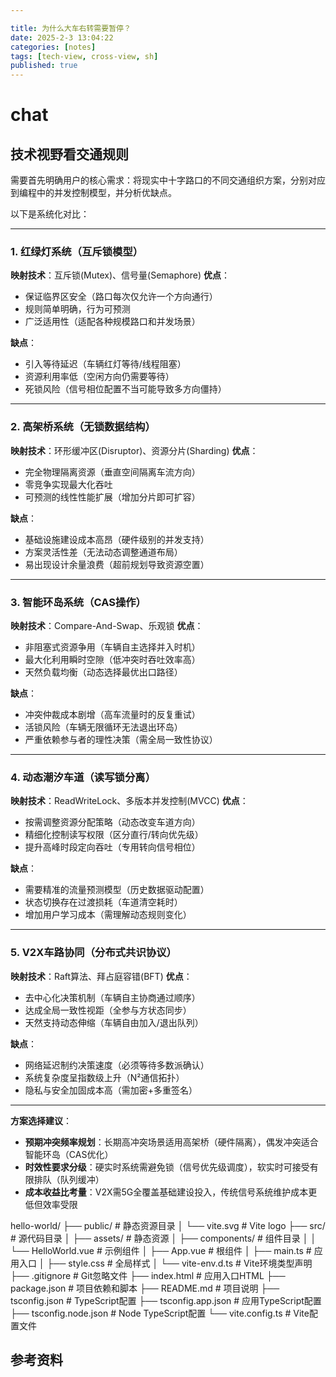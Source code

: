 ```yaml
---

title: 为什么大车右转需要暂停？
date: 2025-2-3 13:04:22 
categories: [notes]
tags: [tech-view, cross-view, sh]
published: true
---
```



# chat

## 技术视野看交通规则

需要首先明确用户的核心需求：将现实中十字路口的不同交通组织方案，分别对应到编程中的并发控制模型，并分析优缺点。

以下是系统化对比：

---

### 1. 红绿灯系统（互斥锁模型）
**映射技术**：互斥锁(Mutex)、信号量(Semaphore)
**优点**：
- 保证临界区安全（路口每次仅允许一个方向通行）
- 规则简单明确，行为可预测
- 广泛适用性（适配各种规模路口和并发场景）

**缺点**：
- 引入等待延迟（车辆红灯等待/线程阻塞）
- 资源利用率低（空闲方向仍需要等待）
- 死锁风险（信号相位配置不当可能导致多方向僵持）

---

### 2. 高架桥系统（无锁数据结构）
**映射技术**：环形缓冲区(Disruptor)、资源分片(Sharding)
**优点**：
- 完全物理隔离资源（垂直空间隔离车流方向）
- 零竞争实现最大化吞吐
- 可预测的线性性能扩展（增加分片即可扩容）

**缺点**：
- 基础设施建设成本高昂（硬件级别的并发支持）
- 方案灵活性差（无法动态调整通道布局）
- 易出现设计余量浪费（超前规划导致资源空置）

---

### 3. 智能环岛系统（CAS操作）
**映射技术**：Compare-And-Swap、乐观锁
**优点**：
- 非阻塞式资源争用（车辆自主选择并入时机）
- 最大化利用瞬时空隙（低冲突时吞吐效率高）
- 天然负载均衡（动态选择最优出口路径）

**缺点**：
- 冲突仲裁成本剧增（高车流量时的反复重试）
- 活锁风险（车辆无限循环无法退出环岛）
- 严重依赖参与者的理性决策（需全局一致性协议）

---

### 4. 动态潮汐车道（读写锁分离）
**映射技术**：ReadWriteLock、多版本并发控制(MVCC)
**优点**：
- 按需调整资源分配策略（动态改变车道方向）
- 精细化控制读写权限（区分直行/转向优先级）
- 提升高峰时段定向吞吐（专用转向信号相位）

**缺点**：
- 需要精准的流量预测模型（历史数据驱动配置）
- 状态切换存在过渡损耗（车道清空耗时）
- 增加用户学习成本（需理解动态规则变化）

---

### 5. V2X车路协同（分布式共识协议）
**映射技术**：Raft算法、拜占庭容错(BFT)
**优点**：
- 去中心化决策机制（车辆自主协商通过顺序）
- 达成全局一致性视距（全参与方状态同步）
- 天然支持动态伸缩（车辆自由加入/退出队列）

**缺点**：
- 网络延迟制约决策速度（必须等待多数派确认）
- 系统复杂度呈指数级上升（N²通信拓扑）
- 隐私与安全加固成本高（需加密+多重签名）

---

**方案选择建议**：
- **预期冲突频率规划**：长期高冲突场景适用高架桥（硬件隔离），偶发冲突适合智能环岛（CAS优化）
- **时效性要求分级**：硬实时系统需避免锁（信号优先级调度），软实时可接受有限排队（队列缓冲）
- **成本收益比考量**：V2X需5G全覆盖基础建设投入，传统信号系统维护成本更低但效率受限



hello-world/
├── public/               # 静态资源目录
│   └── vite.svg          # Vite logo
├── src/                  # 源代码目录
│   ├── assets/           # 静态资源
│   ├── components/       # 组件目录
│   │   └── HelloWorld.vue # 示例组件
│   ├── App.vue           # 根组件
│   ├── main.ts           # 应用入口
│   ├── style.css         # 全局样式
│   └── vite-env.d.ts     # Vite环境类型声明
├── .gitignore            # Git忽略文件
├── index.html            # 应用入口HTML
├── package.json          # 项目依赖和脚本
├── README.md             # 项目说明
├── tsconfig.json         # TypeScript配置
├── tsconfig.app.json     # 应用TypeScript配置
├── tsconfig.node.json    # Node TypeScript配置
└── vite.config.ts        # Vite配置文件

## 参考资料


